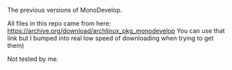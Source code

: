 The previous versions of MonoDevelop.

All files in this repo came from here: https://archive.org/download/archlinux_pkg_monodevelop
You can use that link but I bumped into real low speed of downloading when trying to get them)

Not tested by me.

